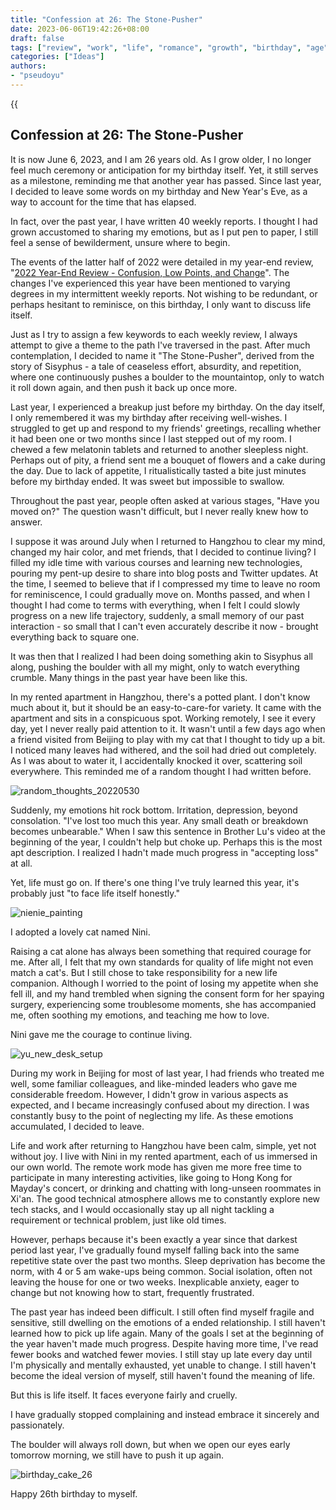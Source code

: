 ```yaml
---
title: "Confession at 26: The Stone-Pusher"
date: 2023-06-06T19:42:26+08:00
draft: false
tags: ["review", "work", "life", "romance", "growth", "birthday", "age"]
categories: ["Ideas"]
authors:
- "pseudoyu"
---
```


{{<audio src="audios/here_after_us.mp3" caption="'Here After Us - Mayday'" >}}

## Confession at 26: The Stone-Pusher

It is now June 6, 2023, and I am 26 years old. As I grow older, I no longer feel much ceremony or anticipation for my birthday itself. Yet, it still serves as a milestone, reminding me that another year has passed. Since last year, I decided to leave some words on my birthday and New Year's Eve, as a way to account for the time that has elapsed.

In fact, over the past year, I have written 40 weekly reports. I thought I had grown accustomed to sharing my emotions, but as I put pen to paper, I still feel a sense of bewilderment, unsure where to begin.

The events of the latter half of 2022 were detailed in my year-end review, "[2022 Year-End Review - Confusion, Low Points, and Change](https://www.pseudoyu.com/en/2022/12/31/yearly_review_2022/)". The changes I've experienced this year have been mentioned to varying degrees in my intermittent weekly reports. Not wishing to be redundant, or perhaps hesitant to reminisce, on this birthday, I only want to discuss life itself.

Just as I try to assign a few keywords to each weekly review, I always attempt to give a theme to the path I've traversed in the past. After much contemplation, I decided to name it "The Stone-Pusher", derived from the story of Sisyphus - a tale of ceaseless effort, absurdity, and repetition, where one continuously pushes a boulder to the mountaintop, only to watch it roll down again, and then push it back up once more.

Last year, I experienced a breakup just before my birthday. On the day itself, I only remembered it was my birthday after receiving well-wishes. I struggled to get up and respond to my friends' greetings, recalling whether it had been one or two months since I last stepped out of my room. I chewed a few melatonin tablets and returned to another sleepless night. Perhaps out of pity, a friend sent me a bouquet of flowers and a cake during the day. Due to lack of appetite, I ritualistically tasted a bite just minutes before my birthday ended. It was sweet but impossible to swallow.

Throughout the past year, people often asked at various stages, "Have you moved on?" The question wasn't difficult, but I never really knew how to answer.

I suppose it was around July when I returned to Hangzhou to clear my mind, changed my hair color, and met friends, that I decided to continue living? I filled my idle time with various courses and learning new technologies, pouring my pent-up desire to share into blog posts and Twitter updates. At the time, I seemed to believe that if I compressed my time to leave no room for reminiscence, I could gradually move on. Months passed, and when I thought I had come to terms with everything, when I felt I could slowly progress on a new life trajectory, suddenly, a small memory of our past interaction - so small that I can't even accurately describe it now - brought everything back to square one.

It was then that I realized I had been doing something akin to Sisyphus all along, pushing the boulder with all my might, only to watch everything crumble. Many things in the past year have been like this.

In my rented apartment in Hangzhou, there's a potted plant. I don't know much about it, but it should be an easy-to-care-for variety. It came with the apartment and sits in a conspicuous spot. Working remotely, I see it every day, yet I never really paid attention to it. It wasn't until a few days ago when a friend visited from Beijing to play with my cat that I thought to tidy up a bit. I noticed many leaves had withered, and the soil had dried out completely. As I was about to water it, I accidentally knocked it over, scattering soil everywhere. This reminded me of a random thought I had written before.

![random_thoughts_20220530](https://image.pseudoyu.com/images/random_thoughts_20220530.png)

Suddenly, my emotions hit rock bottom. Irritation, depression, beyond consolation. "I've lost too much this year. Any small death or breakdown becomes unbearable." When I saw this sentence in Brother Lu's video at the beginning of the year, I couldn't help but choke up. Perhaps this is the most apt description. I realized I hadn't made much progress in "accepting loss" at all.

Yet, life must go on. If there's one thing I've truly learned this year, it's probably just "to face life itself honestly."

![nienie_painting](https://image.pseudoyu.com/images/nienie_painting.jpg)

I adopted a lovely cat named Nini.

Raising a cat alone has always been something that required courage for me. After all, I felt that my own standards for quality of life might not even match a cat's. But I still chose to take responsibility for a new life companion. Although I worried to the point of losing my appetite when she fell ill, and my hand trembled when signing the consent form for her spaying surgery, experiencing some troublesome moments, she has accompanied me, often soothing my emotions, and teaching me how to love.

Nini gave me the courage to continue living.

![yu_new_desk_setup](https://image.pseudoyu.com/images/yu_new_desk_setup.jpg)

During my work in Beijing for most of last year, I had friends who treated me well, some familiar colleagues, and like-minded leaders who gave me considerable freedom. However, I didn't grow in various aspects as expected, and I became increasingly confused about my direction. I was constantly busy to the point of neglecting my life. As these emotions accumulated, I decided to leave.

Life and work after returning to Hangzhou have been calm, simple, yet not without joy. I live with Nini in my rented apartment, each of us immersed in our own world. The remote work mode has given me more free time to participate in many interesting activities, like going to Hong Kong for Mayday's concert, or drinking and chatting with long-unseen roommates in Xi'an. The good technical atmosphere allows me to constantly explore new tech stacks, and I would occasionally stay up all night tackling a requirement or technical problem, just like old times.

However, perhaps because it's been exactly a year since that darkest period last year, I've gradually found myself falling back into the same repetitive state over the past two months. Sleep deprivation has become the norm, with 4 or 5 am wake-ups being common. Social isolation, often not leaving the house for one or two weeks. Inexplicable anxiety, eager to change but not knowing how to start, frequently frustrated.

The past year has indeed been difficult. I still often find myself fragile and sensitive, still dwelling on the emotions of a ended relationship. I still haven't learned how to pick up life again. Many of the goals I set at the beginning of the year haven't made much progress. Despite having more time, I've read fewer books and watched fewer movies. I still stay up late every day until I'm physically and mentally exhausted, yet unable to change. I still haven't become the ideal version of myself, still haven't found the meaning of life.

But this is life itself. It faces everyone fairly and cruelly.

I have gradually stopped complaining and instead embrace it sincerely and passionately.

The boulder will always roll down, but when we open our eyes early tomorrow morning, we still have to push it up again.

![birthday_cake_26](https://image.pseudoyu.com/images/birthday_cake_26.jpg)

Happy 26th birthday to myself.

